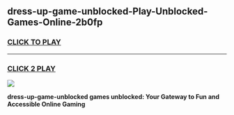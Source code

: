 
## dress-up-game-unblocked-Play-Unblocked-Games-Online-2b0fp
<h3>
<a href="https://premium76.site?title=dress-up-game-unblocked&ref=24A">CLICK TO PLAY</a></h3>
<hr>

<h3>
<a href="https://premium76.site?title=dress-up-game-unblocked&ref=24A">CLICK 2 PLAY</a>
  
</h3>

<a href="https://premium76.site?title=dress-up-game-unblocked&ref=24A"><img src="https://clearcache.store/games.png"></a>


**dress-up-game-unblocked games unblocked: Your Gateway to Fun and Accessible Online Gaming**
